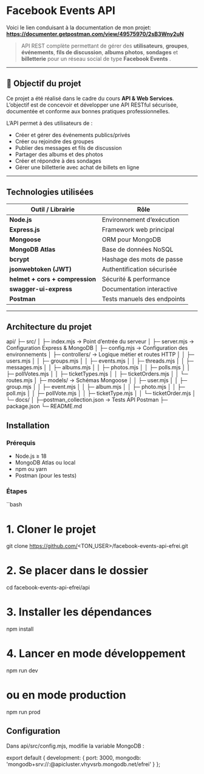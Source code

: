 # Facebook Events API

Voici le lien conduisant à la documentation de mon projet: **https://documenter.getpostman.com/view/49575970/2sB3Wny2uN**

> API REST complète permettant de gérer des **utilisateurs**, **groupes**, **événements**, **fils de discussion**, **albums photos**, **sondages** et **billetterie** pour un réseau social de type **Facebook Events** .

---

## 🚀 Objectif du projet

Ce projet a été réalisé dans le cadre du cours **API & Web Services**.
L’objectif est de concevoir et développer une API RESTful sécurisée, documentée et conforme aux bonnes pratiques professionnelles.

L’API permet à des utilisateurs de :
- Créer et gérer des événements publics/privés
- Créer ou rejoindre des groupes
- Publier des messages et fils de discussion
- Partager des albums et des photos
- Créer et répondre à des sondages
- Gérer une billetterie avec achat de billets en ligne

---

## Technologies utilisées

| Outil / Librairie | Rôle |
|--------------------|------|
| **Node.js** | Environnement d’exécution |
| **Express.js** | Framework web principal |
| **Mongoose** | ORM pour MongoDB |
| **MongoDB Atlas** | Base de données NoSQL |
| **bcrypt** | Hashage des mots de passe |
| **jsonwebtoken (JWT)** | Authentification sécurisée |
| **helmet + cors + compression** | Sécurité & performance |
| **swagger-ui-express** | Documentation interactive |
| **Postman** | Tests manuels des endpoints |

---

## Architecture du projet

api/
├─ src/
│   ├─ index.mjs              → Point d’entrée du serveur
│   ├─ server.mjs             → Configuration Express & MongoDB
│   ├─ config.mjs             → Configuration des environnements
│   ├─ controllers/           → Logique métier et routes HTTP
│   │   ├─ users.mjs
│   │   ├─ groups.mjs
│   │   ├─ events.mjs
│   │   ├─ threads.mjs
│   │   ├─ messages.mjs
│   │   ├─ albums.mjs
│   │   ├─ photos.mjs
│   │   ├─ polls.mjs
│   │   ├─ pollVotes.mjs
│   │   ├─ ticketTypes.mjs
│   │   ├─ ticketOrders.mjs
│   │   └─ routes.mjs
│   ├─ models/                → Schémas Mongoose
│   │   ├─ user.mjs
│   │   ├─ group.mjs
│   │   ├─ event.mjs
│   │   ├─ album.mjs
│   │   ├─ photo.mjs
│   │   ├─ poll.mjs
│   │   ├─ pollVote.mjs
│   │   ├─ ticketType.mjs
│   │   └─ ticketOrder.mjs
│   └─ docs/
│       ├─postman_collection.json → Tests API Postman
├─ package.json
└─ README.md

## Installation

### Prérequis
- Node.js ≥ 18
- MongoDB Atlas ou local
- npm ou yarn
- Postman (pour les tests)

### Étapes
``bash
# 1. Cloner le projet
git clone https://github.com/<TON_USER>/facebook-events-api-efrei.git

# 2. Se placer dans le dossier
cd facebook-events-api-efrei/api

# 3. Installer les dépendances
npm install

# 4. Lancer en mode développement
npm run dev

# ou en mode production
npm run prod

## Configuration

Dans api/src/config.mjs, modifie la variable MongoDB :

export default {
  development: {
    port: 3000,
    mongodb: 'mongodb+srv://<user>:<password>@apicluster.vhyvsrb.mongodb.net/efrei'
  }
};
